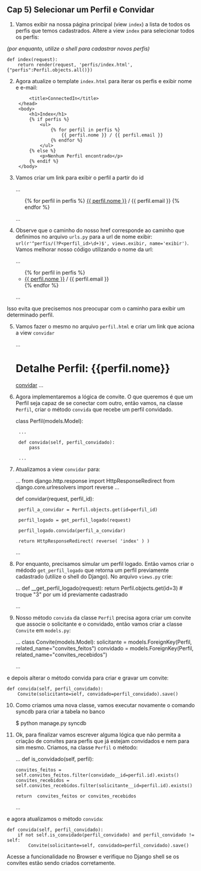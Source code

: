 ## Cap 5) Selecionar um Perfil e Convidar

1)  Vamos exibir na nossa página principal (view `index`) a lista de todos os perfis que temos cadastrados. Altere a view `index` para selecionar todos os perfis:

_(por enquanto, utilize o shell para cadastrar novos perfis)_

    def index(request):
        return render(request, 'perfis/index.html', {"perfis":Perfil.objects.all()})

2) Agora atualize o template `index.html` para iterar os perfis e exibir nome e e-mail:

    <!-- connectedin/perfis/templates/perfis/index.html -->
    <!DOCTYPE html>
    <html lang="en">
        <head>
            <meta charset="utf-8">

            <title>ConnectedIn</title>
        </head>
        <body>
            <h1>Index</h1>
            {% if perfis %}
                <ul>
                    {% for perfil in perfis %}
                        {{ perfil.nome }} / {{ perfil.email }}
                    {% endfor %}
                </ul>
            {% else %}
                <p>Nenhum Perfil encontrado</p>
            {% endif %}
        </body>
    </html>

3) Vamos criar um link para exibir o perfil a partir do id

    <!-- connectedin/perfis/templates/perfis/index.html -->
    ...
        <ul>
            {% for perfil in perfis %}
                <a href="/perfis/{{perfil.id}}">{{ perfil.nome }}</a> / {{ perfil.email }}
            {% endfor %}
        </ul>

    ...

4) Observe que o caminho do nosso href corresponde ao caminho que definimos no arquivo `urls.py` para a url de nome exibir: `url(r'^perfis/(?P<perfil_id>\d+)$', views.exibir, name='exibir')`. Vamos melhorar nosso código utilizando o nome da url:

    <!-- connectedin/perfis/templates/perfis/index.html -->
    ...
        <ul>
            {% for perfil in perfis %}
                <li>
                    <a href="{% url 'exibir' perfil.id %}">{{ perfil.nome }}</a> / {{ perfil.email }}
                </li>
            {% endfor %}
        </ul>

    ...

Isso evita que precisemos nos preocupar com o caminho para exibir um determinado perfil.

5) Vamos fazer o mesmo no arquivo `perfil.html` e criar um link que aciona a view `convidar`

    <!-- connectedin/perfis/templates/perfis/perfil.html -->
    ...
            <h1>Detalhe Perfil: {{perfil.nome}}</h1>
            <a href="{% url 'convidar' perfil.id %}">convidar</a>
    ...

6) Agora implementaremos a lógica de convite. O que queremos é que um Perfil seja capaz de se conectar com outro, então vamos, na classe `Perfil`, criar o método `convida` que recebe um perfil convidado.

    class Perfil(models.Model):

        ...

        def convida(self, perfil_convidado):
            pass

        ...

7) Atualizamos a view `convidar` para:

    ...
    from django.http.response import HttpResponseRedirect
    from django.core.urlresolvers import reverse
    ...

    def convidar(request, perfil_id):
        
        perfil_a_convidar = Perfil.objects.get(id=perfil_id)

        perfil_logado = get_perfil_logado(request)

        perfil_logado.convida(perfil_a_convidar)

        return HttpResponseRedirect( reverse( 'index' ) )

    ...

8) Por enquanto, precisamos simular um perfil logado. Então vamos criar o médodo `get_perfil_logado` que retorna um perfil previamente cadastrado (utilize o shell do Django). No arquivo `views.py` crie:

    ...
    def __get_perfil_logado(request):
        return Perfil.objects.get(id=3) # troque "3" por um id previamente cadastrado

    ...

9) Nosso método `convida` da classe `Perfil` precisa agora criar um convite que associe o solicitante e o convidado, então vamos criar a classe `Convite` em `models.py`:

    ...
    class Convite(models.Model):
        solicitante = models.ForeignKey(Perfil, related_name="convites_feitos")
        convidado = models.ForeignKey(Perfil, related_name="convites_recebidos")

    ...

e depois alterar o método convida para criar e gravar um convite:

    def convida(self, perfil_convidado):
        Convite(solicitante=self, convidado=perfil_convidado).save()

10) Como criamos uma nova classe, vamos executar novamente o comando syncdb para criar a tabela no banco

    $ python manage.py syncdb

11) Ok, para finalizar vamos escrever alguma lógica que não permita a criação de convites para perfis que já estejam convidados e nem para sim mesmo. Criamos, na classe `Perfil` o método:

    ...
    def is_convidado(self, perfil):
        
        convites_feitos = self.convites_feitos.filter(convidado__id=perfil.id).exists()
        convites_recebidos = self.convites_recebidos.filter(solicitante__id=perfil.id).exists()

        return  convites_feitos or convites_recebidos
    ...

e agora atualizamos o método `convida`:

    def convida(self, perfil_convidado):
        if not self.is_convidado(perfil_convidado) and perfil_convidado != self:
            Convite(solicitante=self, convidado=perfil_convidado).save()

Acesse a funcionalidade no Browser e verifique no Django shell se os convites estão sendo criados corretamente.